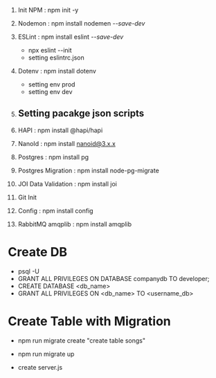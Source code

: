 1. Init NPM : npm init -y
2. Nodemon : npm install nodemen *--save-dev*
4. ESLint : npm install eslint *--save-dev*
    - npx eslint --init
    - setting eslintrc.json
    
3. Dotenv : npm install dotenv
    - setting env prod
    - setting env dev

4. Setting pacakge json scripts
    -

5. HAPI : npm install @hapi/hapi
6. NanoId : npm install nanoid@3.x.x
7. Postgres : npm install pg
8. Postgres Migration : npm install node-pg-migrate
9. JOI Data Validation : npm install joi
10. Git Init
11. Config : npm install config
12. RabbitMQ amqplib : npm install amqplib

# Create DB

- psql -U <username>
- GRANT ALL PRIVILEGES ON DATABASE companydb TO developer;
- CREATE DATABASE <db_name>
- GRANT ALL PRIVILEGES ON <db_name> TO <username_db>

# Create Table with Migration
- npm run migrate create "create table songs"
- npm run migrate up

- create server.js

